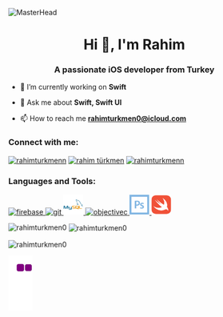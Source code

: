![MasterHead](https://i0.wp.com/shinesolutions.com/wp-content/uploads/2021/08/1024.jpeg?fit=1024%2C576&ssl=1)
<h1 align="center">Hi 👋, I'm Rahim</h1>
<h3 align="center">A passionate iOS developer from Turkey</h3>

- 🔭 I’m currently working on **Swift**

- 💬 Ask me about **Swift, Swift UI**

- 📫 How to reach me **rahimturkmen0@icloud.com**

<h3 align="left">Connect with me:</h3>
<p align="left">
<a href="https://twitter.com/rahimturkmenn" target="blank"><img align="center" src="https://raw.githubusercontent.com/rahuldkjain/github-profile-readme-generator/master/src/images/icons/Social/twitter.svg" alt="rahimturkmenn" height="30" width="40" /></a>
<a href="https://linkedin.com/in/rahim türkmen" target="blank"><img align="center" src="https://raw.githubusercontent.com/rahuldkjain/github-profile-readme-generator/master/src/images/icons/Social/linked-in-alt.svg" alt="rahim türkmen" height="30" width="40" /></a>
<a href="https://instagram.com/rahimturkmenn" target="blank"><img align="center" src="https://raw.githubusercontent.com/rahuldkjain/github-profile-readme-generator/master/src/images/icons/Social/instagram.svg" alt="rahimturkmenn" height="30" width="40" /></a>
</p>

<h3 align="left">Languages and Tools:</h3>
<p align="left"> <a href="https://firebase.google.com/" target="_blank" rel="noreferrer"> <img src="https://www.vectorlogo.zone/logos/firebase/firebase-icon.svg" alt="firebase" width="40" height="40"/> </a> <a href="https://git-scm.com/" target="_blank" rel="noreferrer"> <img src="https://www.vectorlogo.zone/logos/git-scm/git-scm-icon.svg" alt="git" width="40" height="40"/> </a> <a href="https://www.mysql.com/" target="_blank" rel="noreferrer"> <img src="https://raw.githubusercontent.com/devicons/devicon/master/icons/mysql/mysql-original-wordmark.svg" alt="mysql" width="40" height="40"/> </a> <a href="https://developer.apple.com/library/archive/documentation/Cocoa/Conceptual/ProgrammingWithObjectiveC/Introduction/Introduction.html" target="_blank" rel="noreferrer"> <img src="https://www.vectorlogo.zone/logos/apple_objectivec/apple_objectivec-icon.svg" alt="objectivec" width="40" height="40"/> </a> <a href="https://www.photoshop.com/en" target="_blank" rel="noreferrer"> <img src="https://raw.githubusercontent.com/devicons/devicon/master/icons/photoshop/photoshop-line.svg" alt="photoshop" width="40" height="40"/> </a> <a href="https://developer.apple.com/swift/" target="_blank" rel="noreferrer"> <img src="https://raw.githubusercontent.com/devicons/devicon/master/icons/swift/swift-original.svg" alt="swift" width="40" height="40"/> </a> </p>

<p><img align="left" src="https://github-readme-stats.vercel.app/api/top-langs?username=rahimturkmen0&show_icons=true&locale=en&layout=compact" alt="rahimturkmen0" /></p>

<p>&nbsp;<img align="center" src="https://github-readme-stats.vercel.app/api?username=rahimturkmen0&show_icons=true&locale=en" alt="rahimturkmen0" /></p>

<p><img align="center" src="https://github-readme-streak-stats.herokuapp.com/?user=rahimturkmen0&" alt="rahimturkmen0" /></p>

![snake gif](https://github.com/rahimturkmen0/rahimturkmen0/blob/output/github-contribution-grid-snake.gif)
